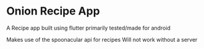 # Onion Recipe App

A Recipe app built using flutter primarily tested/made for android  

Makes use of the spoonacular api for recipes
Will not work without a server 
